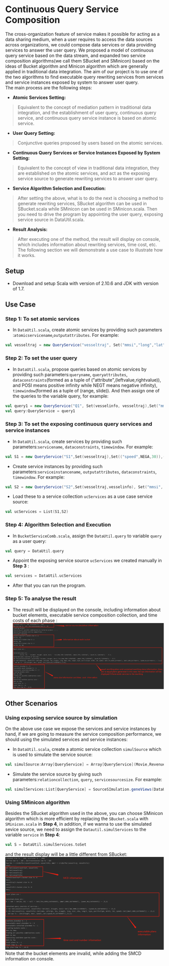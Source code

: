 # Continuous Query Service Composition
The cross-organization feature of service makes it possible for acting as a data sharing medium, when a user requires to access the data sources across organizations, we could compose data services or data providing services to answer the user query. 
We proposed a model of continuous query service based on the data stream, and expanded two service composition algorithms(we call them SBucket and SMinicon) based on the ideas of Bucket algorithm and Minicon algorithm which are generally applied in traditional data integration. The aim of our project is to use one of the two algorithms to find executable query rewriting services from services and service instances exposed by system to answer user query.<br>
The main process are the following steps:<br>
* **Atomic Services Setting:**
> Equivalent to the concept of mediation pattern in traditional data integration, and the establishment of user query, continuous query service, and continuous query service instance is based on atomic service.
* **User Query Setting:**
> Conjunctive queries proposed by users based on the atomic services.
* **Continuous Query Services or Service Instances Exposed by System Setting:**
> Equivalent to the concept of view in traditional data integration, they are established on the atomic services, and act as the exposing service source to generate rewriting services to answer user query.
* **Service Algorithm Selection and Execution:**
> After setting the above, what is to do the next is choosing a method to generate rewriting services, SBucket algorithm can be used in SBucket.scala while SMinicon can be used in SMinicon.scala. Then you need to drive the program by appointing the user query, exposing service source in DataUtil.scala.
* **Result Analysis:**
> After executing one of the method, the result will display on console, which includes information about rewriting services, time cost, etc.
The following section we will demonstrate a use case to illustrate how it works.
## Setup
* Download and setup Scala with version of 2.10.6 and JDK with version of 1.7.<br>
## Use Case
### Step 1: To set atomic services
* In `DataUtil.scala`, create atomic services by providing such parameters :`atomicservicename`,`outputattributes`. For example:<br>
```scala
val vesseltraj = new QueryService("vesseltraj", Set("mmsi","long","lat","speed"))
```
### Step 2: To set the user query
* In `DataUtil.scala`, propose queries based on atomic services by providing such parameters:`queryname`, `queryattributes`, `dataconstraints`(formed as a tuple of ("attribute",(leftvalue,rightvalue)), and POSI means positive infinity while NEGT means negative infinity), `timewindow`(formed as a tuple of (range, slide)). And then assign one of the queries to the variable query, for example:<br>
```scala
val query1 = new QueryService("Q1", Set(vesselinfo, vesseltraj),Set("mmsi","callsign"),Set(("speed",40,POSI)),(5,4))
val query:QueryService = query1
```
### Step 3: To set the exposing continuous query services and service instances
* In `DataUtil.scala`, create services by providing such parameters:`servicename`, `dataconstraints`, `timewindow`. For example:<br>
```scala
val S1 = new QueryService("S1",Set(vesseltraj),Set(("speed",NEGA,30)),(5,2))
```
* Create service instances by providing such parameters:`serviceinstancename`, `outputattributes`, `dataconstraints`, `timewindow`. For example:<br>
```scala
val S2 = new QueryService("S2",Set(vesseltraj,vesselinfo), Set("mmsi", "draught", "speed"),Set(("imo",NEGA,2000)),(5,2))
```
* Load these to a service collection `ucServices` as a use case service source:<br>
```scala
val ucServices = List(S1,S2)
```
### Step 4: Algorithm Selection and Execution
* In `BucketServiceComb.scala`, assign the `DataUtil.query` to variable `query` as a user query:<br>
```scala
val query = DataUtil.query
```
* Appoint the exposing service source `ucServices` we created manually in **Step 3** :
```scala
val services = DataUtil.ucServices
```
* After that you can run the program.
### Step 5: To analyse the result
* The result will be displayed on the console, including information about bucket elements, executable service composition collection, and time costs of each phase :<br>
![Image text](https://raw.githubusercontent.com/declouddataservice/servicecomposition/master/imgs/readme.png)
## Other Scenarios
### Using exposing service source by simulation
On the above use case we expose the services and service instances by hand, if we are going to measure the service composition performance, we should using the simulated services and service instances:
* In `DataUtil.scala`, create a atomic service collection `simulSource` which is used to simulate the service source:<br>
```scala
val simulSource:Array[QueryService] = Array[QueryService](Movie,Revenues,Director,vesseltraj,vesseltravelinfo,vesselinfo)
```
* Simulate the service source by giving such parameters:`relationcollection`, `query`, `servicesourcesize`. For example:<br>
```scala
val simulServices:List[QueryService] = SourceSImulation.geneViews(DataUtil.simulSource,query,1000)
```
### Using SMinicon algorithm
Besides the SBucket algorithm used in the above, you can choose SMinicon algorithm which is more efficient by replacing the `SBucket.scala` with `SMinicon.scala` in **Step 4**, in addition, if we wanna to use the simulated sevice source, we need to assign the `Datautil.simulServices` to the variable `service` in **Step 4**:
```scala
val S = DataUtil.simulServices.toSet
```
and the result display will be a little different from SBucket:<br>
![Image text](https://raw.githubusercontent.com/declouddataservice/servicecomposition/master/imgs/minicon.png)
Note that the bucket elements are invalid, while adding the SMCD information on console.

